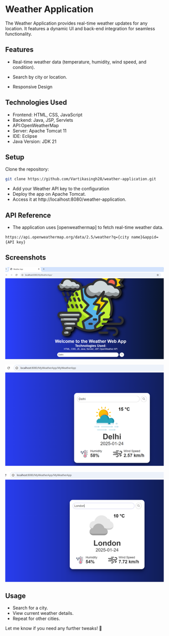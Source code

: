 # Weather Application

The Weather Application provides real-time weather updates for any location. It features a dynamic UI and back-end integration for seamless functionality.
## Features

- Real-time weather data (temperature, humidity, wind speed, and condition).

- Search by city or location.

- Responsive Design


## Technologies Used
- Frontend: HTML, CSS, JavaScript
- Backend: Java, JSP, Servlets
- API:OpenWeatherMap
- Server: Apache Tomcat 11
- IDE: Eclipse
- Java Version: JDK 21

## Setup

Clone the repository:
```bash
git clone https://github.com/Vartikasingh28/weather-application.git

```
- Add your Weather API key to the configuration
- Deploy the app on Apache Tomcat.
- Access it at http://localhost:8080/weather-application.
## API Reference
- The application uses [openweathermap] to fetch real-time weather data.

```http
https://api.openweathermap.org/data/2.5/weather?q={city name}&appid={API key}
```







## Screenshots

![App Screenshot](https://github.com/Vartikasingh28/Weather-App/blob/afdc2bbda79dede0c853679e8db27518e4115914/Screenshot%202025-01-24%20205738.png)


![App Screenshot](https://github.com/Vartikasingh28/Weather-App/blob/00e43bdef808abfd509dcf76400fbbbdbcb37a12/Screenshot%202025-01-24%20205756.png)

![App Screenshot](https://github.com/Vartikasingh28/Weather-App/blob/f6fc8dbded4a4544e2b2c02c893d7198e7712678/Screenshot%202025-01-24%20205854.png)



## Usage
- Search for a city.
- View current weather details.
- Repeat for other cities.

Let me know if you need any further tweaks! 🚀
